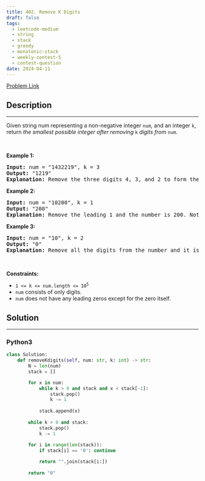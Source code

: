 ```yaml
---
title: 402. Remove K Digits
draft: false
tags: 
  - leetcode-medium
  - string
  - stack
  - greedy
  - monotonic-stack
  - weekly-contest-5
  - contest-question
date: 2024-04-11
---
```


[Problem Link](https://leetcode.com/problems/remove-k-digits/)

## Description

---
<p>Given string num representing a non-negative integer <code>num</code>, and an integer <code>k</code>, return <em>the smallest possible integer after removing</em> <code>k</code> <em>digits from</em> <code>num</code>.</p>

<p>&nbsp;</p>
<p><strong class="example">Example 1:</strong></p>

<pre>
<strong>Input:</strong> num = &quot;1432219&quot;, k = 3
<strong>Output:</strong> &quot;1219&quot;
<strong>Explanation:</strong> Remove the three digits 4, 3, and 2 to form the new number 1219 which is the smallest.
</pre>

<p><strong class="example">Example 2:</strong></p>

<pre>
<strong>Input:</strong> num = &quot;10200&quot;, k = 1
<strong>Output:</strong> &quot;200&quot;
<strong>Explanation:</strong> Remove the leading 1 and the number is 200. Note that the output must not contain leading zeroes.
</pre>

<p><strong class="example">Example 3:</strong></p>

<pre>
<strong>Input:</strong> num = &quot;10&quot;, k = 2
<strong>Output:</strong> &quot;0&quot;
<strong>Explanation:</strong> Remove all the digits from the number and it is left with nothing which is 0.
</pre>

<p>&nbsp;</p>
<p><strong>Constraints:</strong></p>

<ul>
	<li><code>1 &lt;= k &lt;= num.length &lt;= 10<sup>5</sup></code></li>
	<li><code>num</code> consists of only digits.</li>
	<li><code>num</code> does not have any leading zeros except for the zero itself.</li>
</ul>


## Solution

---
### Python3
``` py title='remove-k-digits'
class Solution:
    def removeKdigits(self, num: str, k: int) -> str:
        N = len(num)
        stack = []

        for x in num:
            while k > 0 and stack and x < stack[-1]:
                stack.pop()
                k -= 1
            
            stack.append(x)
        
        while k > 0 and stack:
            stack.pop()
            k -= 1
        
        for i in range(len(stack)):
            if stack[i] == '0': continue

            return "".join(stack[i:])
        
        return "0"
```

